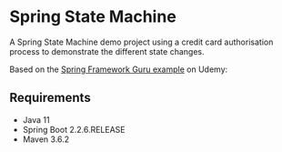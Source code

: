 # Spring State Machine

A Spring State Machine demo project using a credit card authorisation process to demonstrate the different state changes.

Based on the [Spring Framework Guru example](https://www.udemy.com/course/spring-boot-microservices-with-spring-cloud-beginner-to-guru/learn/practice/1132104?start=start-page#overview) on Udemy: 


## Requirements
* Java 11
* Spring Boot 2.2.6.RELEASE
* Maven 3.6.2
